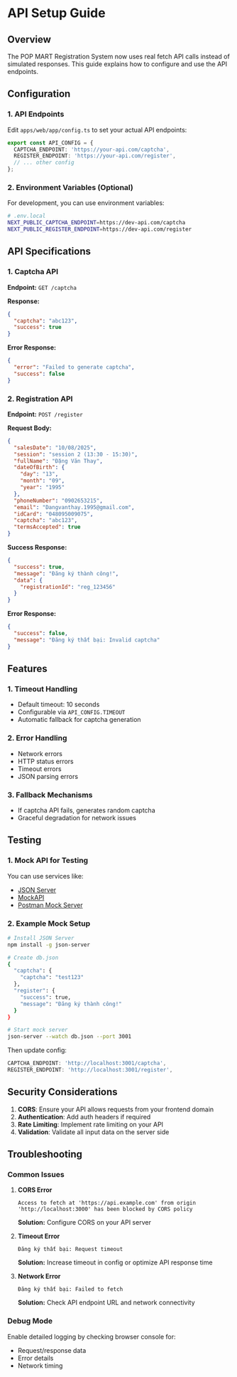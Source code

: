 # API Setup Guide

## Overview
The POP MART Registration System now uses real fetch API calls instead of simulated responses. This guide explains how to configure and use the API endpoints.

## Configuration

### 1. API Endpoints
Edit `apps/web/app/config.ts` to set your actual API endpoints:

```typescript
export const API_CONFIG = {
  CAPTCHA_ENDPOINT: 'https://your-api.com/captcha',
  REGISTER_ENDPOINT: 'https://your-api.com/register',
  // ... other config
};
```

### 2. Environment Variables (Optional)
For development, you can use environment variables:

```bash
# .env.local
NEXT_PUBLIC_CAPTCHA_ENDPOINT=https://dev-api.com/captcha
NEXT_PUBLIC_REGISTER_ENDPOINT=https://dev-api.com/register
```

## API Specifications

### 1. Captcha API
**Endpoint:** `GET /captcha`

**Response:**
```json
{
  "captcha": "abc123",
  "success": true
}
```

**Error Response:**
```json
{
  "error": "Failed to generate captcha",
  "success": false
}
```

### 2. Registration API
**Endpoint:** `POST /register`

**Request Body:**
```json
{
  "salesDate": "10/08/2025",
  "session": "session 2 (13:30 - 15:30)",
  "fullName": "Đặng Văn Thay",
  "dateOfBirth": {
    "day": "13",
    "month": "09",
    "year": "1995"
  },
  "phoneNumber": "0902653215",
  "email": "Dangvanthay.1995@gmail.com",
  "idCard": "048095009075",
  "captcha": "abc123",
  "termsAccepted": true
}
```

**Success Response:**
```json
{
  "success": true,
  "message": "Đăng ký thành công!",
  "data": {
    "registrationId": "reg_123456"
  }
}
```

**Error Response:**
```json
{
  "success": false,
  "message": "Đăng ký thất bại: Invalid captcha"
}
```

## Features

### 1. Timeout Handling
- Default timeout: 10 seconds
- Configurable via `API_CONFIG.TIMEOUT`
- Automatic fallback for captcha generation

### 2. Error Handling
- Network errors
- HTTP status errors
- Timeout errors
- JSON parsing errors

### 3. Fallback Mechanisms
- If captcha API fails, generates random captcha
- Graceful degradation for network issues

## Testing

### 1. Mock API for Testing
You can use services like:
- [JSON Server](https://github.com/typicode/json-server)
- [MockAPI](https://mockapi.io/)
- [Postman Mock Server](https://learning.postman.com/docs/designing-and-developing-your-api/mocking-data/)

### 2. Example Mock Setup
```bash
# Install JSON Server
npm install -g json-server

# Create db.json
{
  "captcha": {
    "captcha": "test123"
  },
  "register": {
    "success": true,
    "message": "Đăng ký thành công!"
  }
}

# Start mock server
json-server --watch db.json --port 3001
```

Then update config:
```typescript
CAPTCHA_ENDPOINT: 'http://localhost:3001/captcha',
REGISTER_ENDPOINT: 'http://localhost:3001/register',
```

## Security Considerations

1. **CORS**: Ensure your API allows requests from your frontend domain
2. **Authentication**: Add auth headers if required
3. **Rate Limiting**: Implement rate limiting on your API
4. **Validation**: Validate all input data on the server side

## Troubleshooting

### Common Issues

1. **CORS Error**
   ```
   Access to fetch at 'https://api.example.com' from origin 'http://localhost:3000' has been blocked by CORS policy
   ```
   **Solution:** Configure CORS on your API server

2. **Timeout Error**
   ```
   Đăng ký thất bại: Request timeout
   ```
   **Solution:** Increase timeout in config or optimize API response time

3. **Network Error**
   ```
   Đăng ký thất bại: Failed to fetch
   ```
   **Solution:** Check API endpoint URL and network connectivity

### Debug Mode
Enable detailed logging by checking browser console for:
- Request/response data
- Error details
- Network timing
